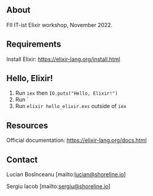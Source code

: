 ## About
FII IT-ist Elixir workshop, November 2022.

## Requirements
Install Elixir: https://elixir-lang.org/install.html

## Hello, Elixir!
1. Run `iex` then `IO.puts("Hello, Elixir!")`
1. Run `
2. Run `elixir hello_elixir.exs` outside of `iex`

## Resources
Official documentation: https://elixir-lang.org/docs.html

## Contact
Lucian Bosînceanu [mailto:lucian@shoreline.io]

Sergiu Iacob [mailto:sergiu@shoreline.io]